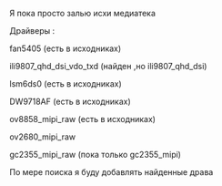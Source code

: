 Я пока просто залью исхи медиатека

Драйверы :

fan5405 (есть в исходниках)

ili9807_qhd_dsi_vdo_txd (найден ,но ili9807_qhd_dsi)

lsm6ds0 (есть в исходниках)

DW9718AF (есть в исходниках)

ov8858_mipi_raw (есть в исходниках)

ov2680_mipi_raw 

gc2355_mipi_raw (пока только gc2355_mipi)

По мере поиска я буду добaвлять найденные драва

